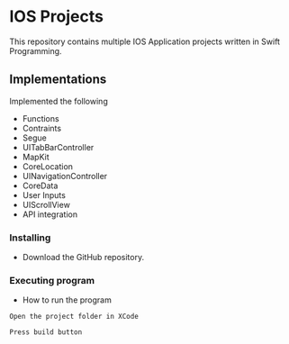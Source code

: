 # IOS Projects
This repository contains multiple IOS Application projects written in Swift Programming.

## Implementations

Implemented the following
* Functions
* Contraints
* Segue
* UITabBarController
* MapKit
* CoreLocation
* UINavigationController
* CoreData
* User Inputs
* UIScrollView
* API integration

### Installing

* Download the GitHub repository.

### Executing program

* How to run the program
```
Open the project folder in XCode
```
```
Press build button
```
